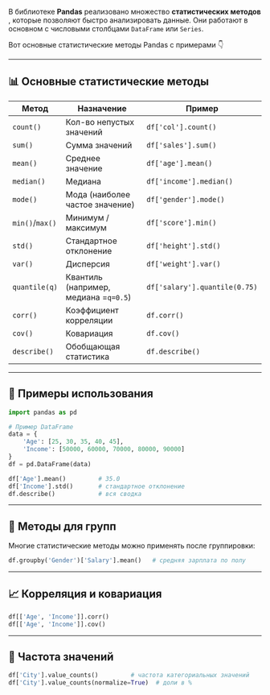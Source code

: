 В библиотеке **Pandas** реализовано множество  **статистических методов** , которые позволяют быстро анализировать данные. Они работают в основном с числовыми столбцами `DataFrame` или `Series`.

Вот основные статистические методы Pandas с примерами 👇

---

## 📊 Основные статистические методы

| Метод          | Назначение                                           | Пример                    |
| ------------------- | -------------------------------------------------------------- | ------------------------------- |
| `count()`         | Кол-во непустых значений                  | `df['col'].count()`           |
| `sum()`           | Сумма значений                                    | `df['sales'].sum()`           |
| `mean()`          | Среднее значение                                | `df['age'].mean()`            |
| `median()`        | Медиана                                                 | `df['income'].median()`       |
| `mode()`          | Мода (наиболее частое значение)      | `df['gender'].mode()`         |
| `min()`/`max()` | Минимум / максимум                              | `df['score'].min()`           |
| `std()`           | Стандартное отклонение                    | `df['height'].std()`          |
| `var()`           | Дисперсия                                             | `df['weight'].var()`          |
| `quantile(q)`     | Квантиль (например, медиана =`q=0.5`) | `df['salary'].quantile(0.75)` |
| `corr()`          | Коэффициент корреляции                    | `df.corr()`                   |
| `cov()`           | Ковариация                                           | `df.cov()`                    |
| `describe()`      | Обобщающая статистика                      | `df.describe()`               |

---

## 🧮 Примеры использования

```python
import pandas as pd

# Пример DataFrame
data = {
    'Age': [25, 30, 35, 40, 45],
    'Income': [50000, 60000, 70000, 80000, 90000]
}
df = pd.DataFrame(data)

df['Age'].mean()         # 35.0
df['Income'].std()       # стандартное отклонение
df.describe()            # вся сводка
```

---

## 📌 Методы для групп

Многие статистические методы можно применять после группировки:

```python
df.groupby('Gender')['Salary'].mean()   # средняя зарплата по полу
```

---

## 📈 Корреляция и ковариация

```python
df[['Age', 'Income']].corr()
df[['Age', 'Income']].cov()
```

---

## 🔎 Частота значений

```python
df['City'].value_counts()         # частота категориальных значений
df['City'].value_counts(normalize=True)  # доли в %
```
